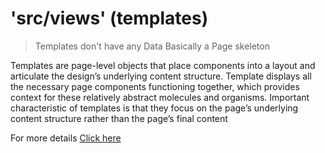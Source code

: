# 'src/views' (templates)

> Templates don't have any Data
> Basically a Page skeleton

Templates are page-level objects that place components into a layout and articulate the design’s underlying content structure.
Template displays all the necessary page components functioning together, which provides context for these relatively abstract molecules and organisms.
Important characteristic of templates is that they focus on the page’s underlying content structure rather than the page’s final content

For more details [Click here](http://atomicdesign.bradfrost.com/chapter-2/#templates)
